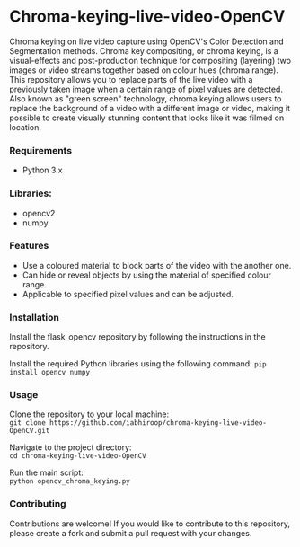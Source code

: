 # Chroma-keying-live-video-OpenCV

Chroma keying on live video capture using OpenCV's Color Detection and Segmentation methods. Chroma key compositing, or chroma keying, is a visual-effects and post-production technique for compositing (layering) two images or video streams together based on colour hues (chroma range). This repository allows you to replace parts of the live video with a previously taken image when a certain range of pixel values are detected. Also known as "green screen" technology, chroma keying allows users to replace the background of a video with a different image or video, making it possible to create visually stunning content that looks like it was filmed on location.

### Requirements
  - Python 3.x   

### Libraries:
  - opencv2
  - numpy
  
### Features
  - Use a coloured material to block parts of the video with the another one.
  - Can hide or reveal objects by using the material of specified colour range.
  - Applicable to specified pixel values and can be adjusted.

### Installation
Install the flask_opencv repository by following the instructions in the repository.

Install the required Python libraries using the following command:
```pip install opencv numpy```

### Usage
Clone the repository to your local machine:  
```git clone https://github.com/iabhiroop/chroma-keying-live-video-OpenCV.git```

Navigate to the project directory:  
```cd chroma-keying-live-video-OpenCV```
    
Run the main script:  
```python opencv_chroma_keying.py```
    


### Contributing
Contributions are welcome! If you would like to contribute to this repository, please create a fork and submit a pull request with your changes.
